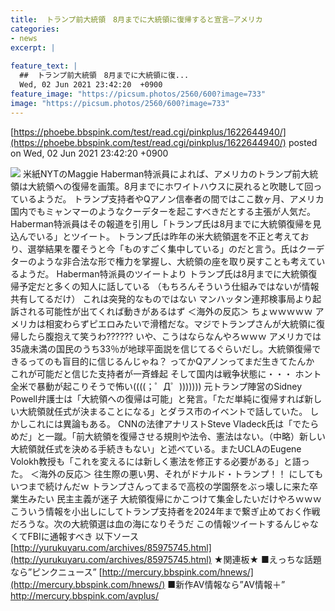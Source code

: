 ```yaml
---
title:  トランプ前大統領　8月までに大統領に復帰すると宣言—アメリカ 	
categories:
- news
excerpt: |
  
feature_text: |
  ##  トランプ前大統領　8月までに大統領に復...
  Wed, 02 Jun 2021 23:42:20  +0900
feature_image: "https://picsum.photos/2560/600?image=733"
image: "https://picsum.photos/2560/600?image=733"
---
```


[https://phoebe.bbspink.com/test/read.cgi/pinkplus/1622644940/](https://phoebe.bbspink.com/test/read.cgi/pinkplus/1622644940/)
posted on Wed, 02 Jun 2021 23:42:20  +0900

<!--more-->

![](https://livedoor.blogimg.jp/yurukuyaru/imgs/c/5/c57eacd4.jpg) 米紙NYTのMaggie Haberman特派員によれば、アメリカのトランプ前大統領は大統領への復帰を画策。8月までにホワイトハウスに戻れると吹聴して回っているようだ。 トランプ支持者やQアノン信奉者の間ではここ数ヶ月、アメリカ国内でもミャンマーのようなクーデターを起こすべきだとする主張が人気だ。 Haberman特派員はその報道を引用し「トランプ氏は8月までに大統領復帰を見込んでいる」とツイート。 トランプ氏は昨年の米大統領選を不正と考えており、選挙結果を覆そうと今「ものすごく集中している」のだと言う。氏はクーデターのような非合法な形で権力を掌握し、大統領の座を取り戻すことも考えているようだ。 Haberman特派員のツイートより トランプ氏は8月までに大統領復帰予定だと多くの知人に話している （もちろんそういう仕組みではないが情報共有してるだけ） これは突発的なものではない マンハッタン連邦検事局より起訴される可能性が出てくれば動きがあるはず ＜海外の反応＞ ちょｗｗｗｗｗ アメリカは相変わらずピエロみたいで滑稽だな。マジでトランプさんが大統領に復帰したら腹抱えて笑うわ?????? いや、こうはならなんやろｗｗｗ アメリカでは35歳未満の国民のうち33％が地球平面説を信じてるぐらいだし。大統領復帰できるってのも盲目的に信じるんじゃね？ ってかQアノンってまだ生きてたんか これが可能だと信じた支持者が一斉蜂起 そして国内は戦争状態に・・・ ホント全米で暴動が起こりそうで怖い((((；゜Д゜))))))) 元トランプ陣営のSidney Powell弁護士は「大統領への復帰は可能」と発言。「ただ単純に復帰すれば新しい大統領就任式が決まることになる」とダラス市のイベントで話していた。 しかしこれには異論もある。 CNNの法律アナリストSteve Vladeck氏は「でたらめだ」と一蹴。「前大統領を復帰させる規則や法令、憲法はない。（中略）新しい大統領就任式を決める手続きもない」と述べている。またUCLAのEugene Volokh教授も「これを変えるには新しく憲法を修正する必要がある」と語った。 ＜海外の反応＞ 往生際の悪い男、それがドナルド・トランプ！！ にしてもいつまで続けんだｗ トランプさんってまるで高校の学園祭をぶっ壊しに来た卒業生みたい 民主主義が迷子 大統領復帰にかこつけて集金したいだけやろｗｗｗ こういう情報を小出しにしてトランプ支持者を2024年まで繋ぎ止めておく作戦だろうな。次の大統領選は血の海になりそうだ この情報ツイートするんじゃなくてFBIに通報すべき 以下ソース [http://yurukuyaru.com/archives/85975745.html](http://yurukuyaru.com/archives/85975745.html) ★関連板★ ■えっちな話題なら”ピンクニュース” [http://mercury.bbspink.com/hnews/](http://mercury.bbspink.com/hnews/) ■新作AV情報なら”AV情報＋” http://mercury.bbspink.com/avplus/
